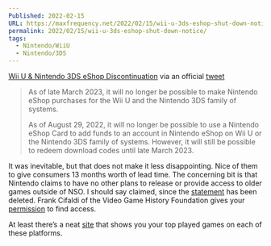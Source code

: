 ```yaml
---
Published: 2022-02-15
URL: https://maxfrequency.net/2022/02/15/wii-u-3ds-eshop-shut-down-notice/
permalink: 2022/02/15/wii-u-3ds-eshop-shut-down-notice/
tags:
  - Nintendo/WiiU
  - Nintendo/3DS
---
```

[Wii U & Nintendo 3DS eShop Discontinuation](https://en-americas-support.nintendo.com/app/answers/detail/a_id/57847) via an official [tweet](https://twitter.com/nintendoamerica/status/1493752880733503488)

> As of late March 2023, it will no longer be possible to make Nintendo eShop purchases for the Wii U and the Nintendo 3DS family of systems.
> 
> As of August 29, 2022, it will no longer be possible to use a Nintendo eShop Card to add funds to an account in Nintendo eShop on Wii U or the Nintendo 3DS family of systems. However, it will still be possible to redeem download codes until late March 2023.

It was inevitable, but that does not make it less disappointing. Nice of them to give consumers 13 months worth of lead time. The concerning bit is that Nintendo claims to have no other plans to release or provide access to older games outside of NSO. I should say claimed, since the [statement](https://twitter.com/Wario64/status/1493754408215085056) has been deleted. Frank Cifaldi of the Video Game History Foundation gives your [permission](https://twitter.com/frankcifaldi/status/1493767101772824586) to find access.

At least there’s a neat [site](https://my-nintendo-3ds-wiiu-memories.nintendo.com/en-US/index.html#top) that shows you your top played games on each of these platforms.